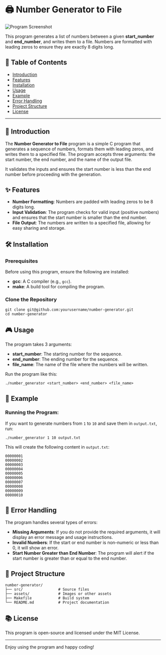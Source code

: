 <!DOCTYPE html>
<html lang="en">
<head>
  <meta charset="UTF-8">
  <meta name="viewport" content="width=device-width, initial-scale=1.0">
  <title>Number Generator to File</title>
</head>
<body>
  <h1>🖨️ Number Generator to File</h1>

  <img src="assets/number_generator_image.png" alt="Program Screenshot" />

  <p>This program generates a list of numbers between a given <strong>start_number</strong> and <strong>end_number</strong>, and writes them to a file. Numbers are formatted with leading zeros to ensure they are exactly 8 digits long.</p>

  <h2>📜 Table of Contents</h2>
  <ul>
    <li><a href="#introduction">Introduction</a></li>
    <li><a href="#features">Features</a></li>
    <li><a href="#installation">Installation</a></li>
    <li><a href="#usage">Usage</a></li>
    <li><a href="#example">Example</a></li>
    <li><a href="#error-handling">Error Handling</a></li>
    <li><a href="#project-structure">Project Structure</a></li>
    <li><a href="#license">License</a></li>
  </ul>

  <hr />

  <h2 id="introduction">🌟 Introduction</h2>
  <p>The <strong>Number Generator to File</strong> program is a simple C program that generates a sequence of numbers, formats them with leading zeros, and writes them to a specified file. The program accepts three arguments: the start number, the end number, and the name of the output file.</p>
  <p>It validates the inputs and ensures the start number is less than the end number before proceeding with the generation.</p>

  <h2 id="features">✨ Features</h2>
  <ul>
    <li><strong>Number Formatting</strong>: Numbers are padded with leading zeros to be 8 digits long.</li>
    <li><strong>Input Validation</strong>: The program checks for valid input (positive numbers) and ensures that the start number is smaller than the end number.</li>
    <li><strong>File Output</strong>: The numbers are written to a specified file, allowing for easy sharing and storage.</li>
  </ul>

  <h2 id="installation">🛠 Installation</h2>
  <h3>Prerequisites</h3>
  <p>Before using this program, ensure the following are installed:</p>
  <ul>
    <li><strong>gcc</strong>: A C compiler (e.g., <code>gcc</code>).</li>
    <li><strong>make</strong>: A build tool for compiling the program.</li>
  </ul>

  <h3>Clone the Repository</h3>
  <pre><code>git clone git@github.com:yourusername/number-generator.git
cd number-generator</code></pre>

  <h2 id="usage">🎮 Usage</h2>
  <p>The program takes 3 arguments:</p>
  <ul>
    <li><strong>start_number</strong>: The starting number for the sequence.</li>
    <li><strong>end_number</strong>: The ending number for the sequence.</li>
    <li><strong>file_name</strong>: The name of the file where the numbers will be written.</li>
  </ul>
  <p>Run the program like this:</p>
  <pre><code>./number_generator &lt;start_number&gt; &lt;end_number&gt; &lt;file_name&gt;</code></pre>

  <h2 id="example">📝 Example</h2>
  <h3>Running the Program:</h3>
  <p>If you want to generate numbers from <code>1</code> to <code>10</code> and save them in <code>output.txt</code>, run:</p>
  <pre><code>./number_generator 1 10 output.txt</code></pre>
  <p>This will create the following content in <code>output.txt</code>:</p>
  <pre><code>00000001
00000002
00000003
00000004
00000005
00000006
00000007
00000008
00000009
00000010</code></pre>

  <h2 id="error-handling">🚨 Error Handling</h2>
  <p>The program handles several types of errors:</p>
  <ul>
    <li><strong>Missing Arguments</strong>: If you do not provide the required arguments, it will display an error message and usage instructions.</li>
    <li><strong>Invalid Numbers</strong>: If the start or end number is non-numeric or less than 0, it will show an error.</li>
    <li><strong>Start Number Greater than End Number</strong>: The program will alert if the start number is greater than or equal to the end number.</li>
  </ul>

  <h2 id="project-structure">📁 Project Structure</h2>
  <pre><code>number-generator/
├── src/                # Source files
├── assets/             # Images or other assets
├── Makefile            # Build system
└── README.md           # Project documentation</code></pre>

  <h2 id="license">📚 License</h2>
  <p>This program is open-source and licensed under the MIT License.</p>

  <hr />

  <p>Enjoy using the program and happy coding!</p>
</body>
</html>
